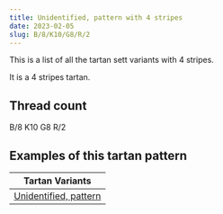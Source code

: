 ```yaml
---
title: Unidentified, pattern with 4 stripes
date: 2023-02-05
slug: B/8/K10/G8/R/2
---
```

This is a list of all the tartan sett variants with 4 stripes.

It is a 4 stripes tartan.


## Thread count
B/8 K10 G8 R/2

## Examples of this tartan pattern

| Tartan Variants |
|---------------|
| [Unidentified, pattern](/variants/b/8/k10/g8/r/2-b304080-g008000-k000000-rc00000)||
